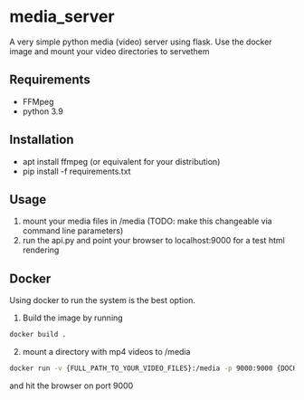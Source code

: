 # media_server
A very simple python media (video) server using flask. Use the docker image and mount your video directories to servethem

## Requirements
- FFMpeg
- python 3.9

## Installation
- apt install ffmpeg (or equivalent for your distribution)
- pip install -f requirements.txt

## Usage
1. mount your media files in /media (TODO: make this changeable via command line parameters)
2. run the api.py and point your browser to localhost:9000 for a test html rendering

## Docker
Using docker to run the system is the best option.
1. Build the image by running 
```bash
docker build .
```
2. mount a directory with mp4 videos to /media
```bash
docker run -v {FULL_PATH_TO_YOUR_VIDEO_FILES}:/media -p 9000:9000 {DOCKER_IMAGE_NAME}
```
and hit the browser on port 9000


